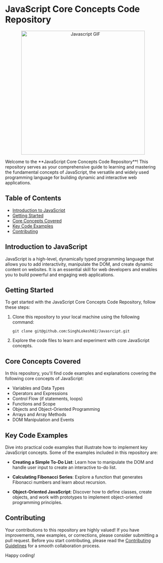 # JavaScript Core Concepts Code Repository
<p align="center">
  <img src="https://media.giphy.com/media/26tn33aiTi1jkl6H6/giphy.gif" alt="Javascript GIF" width="400" height="400">
</p>
Welcome to the **JavaScript Core Concepts Code Repository**! This repository serves as your comprehensive guide to learning and mastering the fundamental concepts of JavaScript, the versatile and widely used programming language for building dynamic and interactive web applications.



## Table of Contents

- [Introduction to JavaScript](#introduction-to-javascript)
- [Getting Started](#getting-started)
- [Core Concepts Covered](#core-concepts-covered)
- [Key Code Examples](#key-code-examples)
- [Contributing](#contributing)
## Introduction to JavaScript

JavaScript is a high-level, dynamically typed programming language that allows you to add interactivity, manipulate the DOM, and create dynamic content on websites. It is an essential skill for web developers and enables you to build powerful and engaging web applications.

## Getting Started

To get started with the JavaScript Core Concepts Code Repository, follow these steps:

1. Clone this repository to your local machine using the following command:
   ```
   git clone git@github.com:SinghLokesh02/Javasrcipt.git
   ```

2. Explore the code files to learn and experiment with core JavaScript concepts.

## Core Concepts Covered

In this repository, you'll find code examples and explanations covering the following core concepts of JavaScript:

- Variables and Data Types
- Operators and Expressions
- Control Flow (if statements, loops)
- Functions and Scope
- Objects and Object-Oriented Programming
- Arrays and Array Methods
- DOM Manipulation and Events

## Key Code Examples

Dive into practical code examples that illustrate how to implement key JavaScript concepts. Some of the examples included in this repository are:

- **Creating a Simple To-Do List**: Learn how to manipulate the DOM and handle user input to create an interactive to-do list.

- **Calculating Fibonacci Series**: Explore a function that generates Fibonacci numbers and learn about recursion.

- **Object-Oriented JavaScript**: Discover how to define classes, create objects, and work with prototypes to implement object-oriented programming principles.

## Contributing

Your contributions to this repository are highly valued! If you have improvements, new examples, or corrections, please consider submitting a pull request. Before you start contributing, please read the [Contributing Guidelines](CONTRIBUTING.md) for a smooth collaboration process.


Happy coding!

